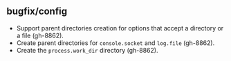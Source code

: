 ## bugfix/config

* Support parent directories creation for options that accept a directory or a
  file (gh-8862).
* Create parent directories for `console.socket` and `log.file` (gh-8862).
* Create the `process.work_dir` directory (gh-8862).
